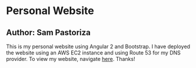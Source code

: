 # Personal Website
## Author: Sam Pastoriza
This is my personal website using Angular 2 and Bootstrap. I have deployed the website using an AWS EC2 instance and using Route 53 for my DNS provider. 
To view my website, navigate [here](sampastoriza.com). Thanks!
